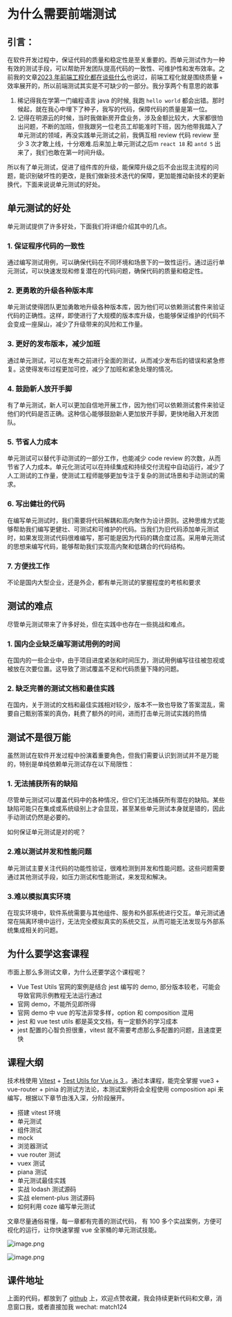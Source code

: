 # 为什么需要前端测试
## 引言：
在软件开发过程中，保证代码的质量和稳定性是至关重要的。而单元测试作为一种有效的测试手段，可以帮助开发团队提高代码的一致性、可维护性和发布效率。之前我的文章[2023 年前端工程化都在谈些什么](https://juejin.cn/post/7190273248615989285)也说过，前端工程化就是围绕质量 + 效率展开的，所以前端测试其实是不可缺少的一部分。我分享两个有意思的故事

1. 稀记得我在学第一门编程语言 java 的时候, 我跑 `hello world` 都会出错。那时候起，就在我心中埋下了种子，我写的代码，保障代码的质量是第一位。
2. 记得在明源云的时候，当时我做新房开盘业务，涉及金额比较大，大家都很怕出问题，不断的加班，但我跟另一位老员工却能准时下班，因为他带我踏入了单元测试的领域，再没实践单元测试之前，我俩互相 review 代码 review 至少 3 次才敢上线，十分艰难.后来加上单元测试之后m `react 18` 和 `antd 5` 出来了，我们也敢在第一时间升级。

所以有了单元测试，促进了组件库的升级，能保障升级之后不会出现主流程的问题，能识别破坏性的更改，是我们做新技术迭代的保障，更加能推动新技术的更新换代，下面来说说单元测试的好处。

## 单元测试的好处
单元测试提供了许多好处，下面我们将详细介绍其中的几点。

### 1. 保证程序代码的一致性
通过编写测试用例，可以确保代码在不同环境和场景下的一致性运行。通过运行单元测试，可以快速发现和修复潜在的代码问题，确保代码的质量和稳定性。

### 2. 更勇敢的升级各种版本库
单元测试使得团队更加勇敢地升级各种版本库，因为他们可以依赖测试套件来验证代码的正确性。这样，即使进行了大规模的版本库升级，也能够保证维护的代码不会变成一座屎山，减少了升级带来的风险和工作量。

### 3. 更好的发布版本，减少加班
通过单元测试，可以在发布之前进行全面的测试，从而减少发布后的错误和紧急修复。这使得发布过程更加可控，减少了加班和紧急处理的情况。

### 4. 鼓励新人放开手脚
有了单元测试，新人可以更加自信地开展工作，因为他们可以依赖测试套件来验证他们的代码是否正确。这种信心能够鼓励新人更加放开手脚，更快地融入开发团队。

### 5. 节省人力成本
单元测试可以替代手动测试的一部分工作，也能减少 code review 的次数，从而节省了人力成本。单元化测试可以在持续集成和持续交付流程中自动运行，减少了人工测试的工作量，使测试工程师能够更加专注于复杂的测试场景和手动测试的需求。

### 6. 写出健壮的代码
在编写单元测试时，我们需要将代码解耦和高内聚作为设计原则。这种思维方式能够帮助我们编写更健壮、可测试和可维护的代码。当我们为旧代码添加单元测试时，如果发现测试代码很难编写，那可能是因为代码的耦合度过高。采用单元测试的思想来编写代码，能够帮助我们实现高内聚和低耦合的代码结构。
### 7. 方便找工作
不论是国内大型企业，还是外企，都有单元测试的掌握程度的考核和要求

## 测试的难点
尽管单元测试带来了许多好处，但在实践中也存在一些挑战和难点。

### 1. 国内企业缺乏编写测试用例的时间
在国内的一些企业中，由于项目进度紧张和时间压力，测试用例编写往往被忽视或被放在次要位置。这导致了测试覆盖不足和代码质量下降的问题。

### 2. 缺乏完善的测试文档和最佳实践
在国内，关于测试的文档和最佳实践相对较少，版本不一致也导致了答案混乱，需要自己甄别答案的真伪，耗费了额外的时间，进而打击单元测试实践的热情

## 测试不是很万能
虽然测试在软件开发过程中扮演着重要角色，但我们需要认识到测试并不是万能的，特别是单纯依赖单元测试存在以下局限性：

### 1. 无法捕获所有的缺陷

尽管单元测试可以覆盖代码中的各种情况，但它们无法捕获所有潜在的缺陷。某些缺陷可能只在集成或系统级别上才会显现，甚至某些单元测试本身就是错的，因此手动测试仍然是必要的。

如何保证单元测试是对的呢？

### 2.难以测试并发和性能问题

单元测试主要关注代码的功能性验证，很难检测到并发和性能问题。这些问题需要通过其他测试手段，如压力测试和性能测试，来发现和解决。

### 3.难以模拟真实环境
在现实环境中，软件系统需要与其他组件、服务和外部系统进行交互。单元测试通常在隔离环境中运行，无法完全模拟真实的系统交互，从而可能无法发现与外部系统集成相关的问题。




## 为什么要学这套课程
市面上那么多测试文章，为什么还要学这个课程呢？
* Vue Test Utils 官网的案例是结合 jest 编写的 demo, 部分版本较老，可能会导致官网示例教程无法运行通过
* 官网 demo，不能所见即所得
* 官网 demo 中 vue 的写法非常多样，option 和 composition 混用
* jest 和 vue test utils 都是英文文档，有一定额外的学习成本
* jest 配置的心智负担很重，vitest 就不需要考虑那么多配置的问题，且速度更快
## 课程大纲

技术栈使用 [Vitest](https://cn.vitest.dev/)  +  [Test Utils for Vue.js 3 ](https://test-utils.vuejs.org/)。通过本课程，能完全掌握 vue3 + vue-router + pinia 的测试方法论，本测试案例将会全程使用 composition api 来编写，根据以下章节由浅入深，分阶段展开。



* 搭建 vitest 环境
* 单元测试
* 组件测试
* mock 
* 浏览器测试
* vue router 测试
* vuex 测试
* piana 测试
* 单元测试最佳实践
* 实战 lodash 测试源码
* 实战 element-plus 测试源码
* 如何利用 coze 编写单元测试

文章尽量通俗易懂，每一章都有完善的测试代码， 有 100 多个实战案例，方便可视化的运行，让你快速掌握 vue 全家桶的单元测试技能。



![image.png](/1.1.jpg)




![image.png](/1.2.jpg)

## 课件地址

上面的代码，都放到了 [github](https://github.com/Faithree/vue-test-book) 上，欢迎点赞收藏，我会持续更新代码和文章，消息窗口我，或者直接加我 wechat: match124

